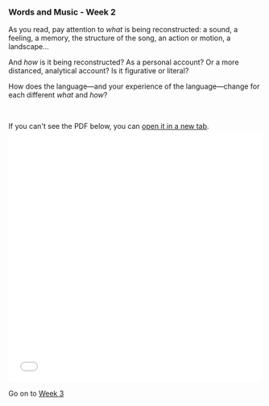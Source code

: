 ### Words and Music - Week 2

As you read, pay attention to *what* is being reconstructed: a sound, a feeling, a memory, the structure of the song, an action or motion, a landscape...

And *how* is it being reconstructed? As a personal account? Or a more distanced, analytical account? Is it figurative or literal?

How does the language&mdash;and your experience of the language&mdash;change for each different *what* and *how*?

<br>

If you can't see the PDF below, you can <a href="words_and_music_2.pdf" target="_blank">open it in a new tab</a>.
<embed
	src="words_and_music_2.pdf"
	type="application/pdf"
	width="100%"
	height="500px"
/>

Go on to [Week 3](../wk3)

